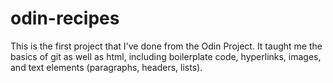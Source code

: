 # odin-recipes

This is the first project that I've done from the Odin Project. It taught me the basics of git as well as html, including boilerplate code, hyperlinks, images, and text elements (paragraphs, headers, lists).